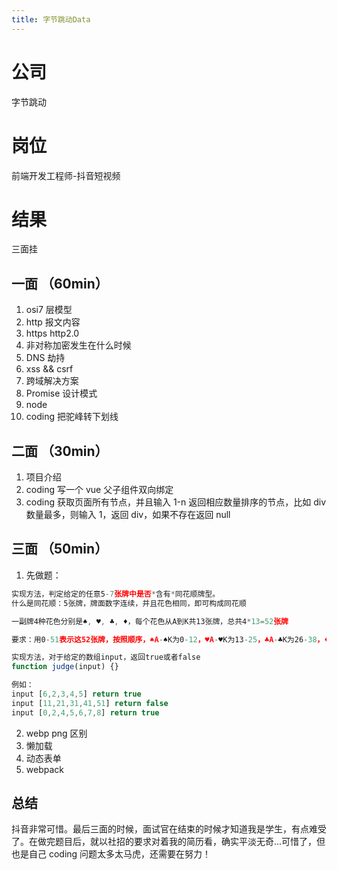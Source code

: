 ```yaml
---
title: 字节跳动Data
---
```


# 公司

字节跳动

# 岗位

前端开发工程师-抖音短视频

# 结果

三面挂

## 一面 （60min）

1. osi7 层模型
2. http 报文内容
3. https http2.0
4. 非对称加密发生在什么时候
5. DNS 劫持
6. xss && csrf
7. 跨域解决方案
8. Promise 设计模式
9. node
10. coding 把驼峰转下划线

## 二面 （30min）

1. 项目介绍
2. coding 写一个 vue 父子组件双向绑定
3. coding 获取页面所有节点，并且输入 1-n 返回相应数量排序的节点，比如 div 数量最多，则输入 1，返回 div，如果不存在返回 null

## 三面 （50min）

1. 先做题：

```js
实现方法，判定给定的任意5-7张牌中是否*含有*同花顺牌型。
什么是同花顺：5张牌，牌面数字连续，并且花色相同，即可构成同花顺

一副牌4种花色分别是♠, ♥, ♣, ♦，每个花色从A到K共13张牌，总共4*13=52张牌

要求：用0-51表示这52张牌，按照顺序，♠A-♠K为0-12，♥A-♥K为13-25，♣A-♣K为26-38，♦A-♦K为39-51

实现方法，对于给定的数组input，返回true或者false
function judge(input) {}

例如：
input [6,2,3,4,5] return true
input [11,21,31,41,51] return false
input [0,2,4,5,6,7,8] return true

```

2. webp png 区别
3. 懒加载
4. 动态表单
5. webpack

## 总结

抖音非常可惜。最后三面的时候，面试官在结束的时候才知道我是学生，有点难受了。在做完题目后，就以社招的要求对着我的简历看，确实平淡无奇...可惜了，但也是自己 coding 问题太多太马虎，还需要在努力！
